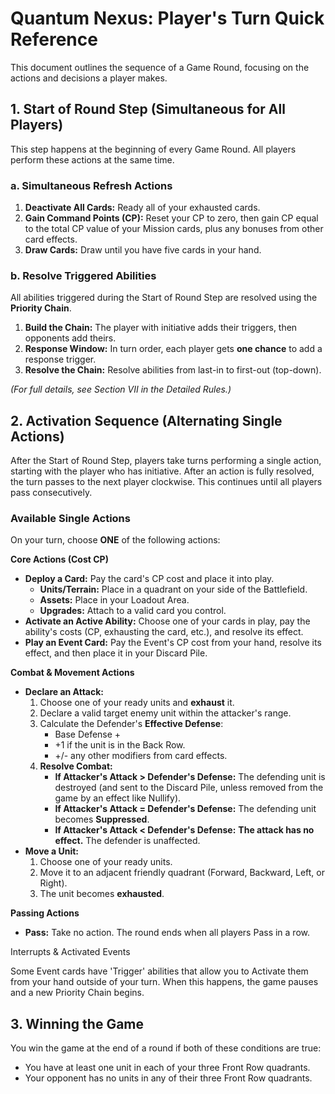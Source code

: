 # **Quantum Nexus: Player's Turn Quick Reference**

This document outlines the sequence of a Game Round, focusing on the actions and decisions a player makes.

## **1\. Start of Round Step (Simultaneous for All Players)**

This step happens at the beginning of every Game Round. All players perform these actions at the same time.

### **a. Simultaneous Refresh Actions**

1. **Deactivate All Cards:** Ready all of your exhausted cards.  
2. **Gain Command Points (CP):** Reset your CP to zero, then gain CP equal to the total CP value of your Mission cards, plus any bonuses from other card effects.  
3. **Draw Cards:** Draw until you have five cards in your hand.

### **b. Resolve Triggered Abilities**

All abilities triggered during the Start of Round Step are resolved using the **Priority Chain**.

1. **Build the Chain:** The player with initiative adds their triggers, then opponents add theirs.  
2. **Response Window:** In turn order, each player gets **one chance** to add a response trigger.  
3. **Resolve the Chain:** Resolve abilities from last-in to first-out (top-down).

*(For full details, see Section VII in the Detailed Rules.)*

## **2\. Activation Sequence (Alternating Single Actions)**

After the Start of Round Step, players take turns performing a single action, starting with the player who has initiative. After an action is fully resolved, the turn passes to the next player clockwise. This continues until all players pass consecutively.

### **Available Single Actions**

On your turn, choose **ONE** of the following actions:

**Core Actions (Cost CP)**

* **Deploy a Card:** Pay the card's CP cost and place it into play.  
  * **Units/Terrain:** Place in a quadrant on your side of the Battlefield.  
  * **Assets:** Place in your Loadout Area.  
  * **Upgrades:** Attach to a valid card you control.  
* **Activate an Active Ability:** Choose one of your cards in play, pay the ability's costs (CP, exhausting the card, etc.), and resolve its effect.  
* **Play an Event Card:** Pay the Event's CP cost from your hand, resolve its effect, and then place it in your Discard Pile.

**Combat & Movement Actions**

* **Declare an Attack:**  
  1. Choose one of your ready units and **exhaust** it.  
  2. Declare a valid target enemy unit within the attacker's range.  
  3. Calculate the Defender's **Effective Defense**:  
     * Base Defense \+  
     * \+1 if the unit is in the Back Row.  
     * \+/- any other modifiers from card effects.  
  4. **Resolve Combat:**  
     * **If Attacker's Attack \> Defender's Defense:** The defending unit is destroyed (and sent to the Discard Pile, unless removed from the game by an effect like Nullify).  
     * **If Attacker's Attack \= Defender's Defense:** The defending unit becomes **Suppressed**.  
     * **If Attacker's Attack \< Defender's Defense:** **The attack has no effect.** The defender is unaffected.  
* **Move a Unit:**  
  1. Choose one of your ready units.  
  2. Move it to an adjacent friendly quadrant (Forward, Backward, Left, or Right).  
  3. The unit becomes **exhausted**.

**Passing Actions**

* **Pass:** Take no action. The round ends when all players Pass in a row.

Interrupts & Activated Events

Some Event cards have 'Trigger' abilities that allow you to Activate them from your hand outside of your turn. When this happens, the game pauses and a new Priority Chain begins.

## **3\. Winning the Game**

You win the game at the end of a round if both of these conditions are true:

* You have at least one unit in each of your three Front Row quadrants.  
* Your opponent has no units in any of their three Front Row quadrants.